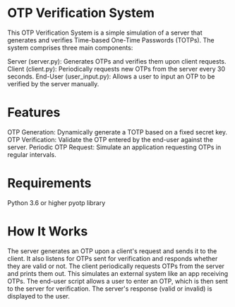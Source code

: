 # OTP Verification System

This OTP Verification System is a simple simulation of a server that generates and verifies Time-based One-Time Passwords (TOTPs). The system comprises three main components:

Server (server.py): Generates OTPs and verifies them upon client requests.
Client (client.py): Periodically requests new OTPs from the server every 30 seconds.
End-User (user_input.py): Allows a user to input an OTP to be verified by the server manually.
		
# Features
OTP Generation: Dynamically generate a TOTP based on a fixed secret key.
OTP Verification: Validate the OTP entered by the end-user against the server.
Periodic OTP Request: Simulate an application requesting OTPs in regular intervals.

# Requirements
Python 3.6 or higher
pyotp library

# How It Works
The server generates an OTP upon a client's request and sends it to the client. It also listens for OTPs sent for verification and responds whether they are valid or not.
The client periodically requests OTPs from the server and prints them out. This simulates an external system like an app receiving OTPs.
The end-user script allows a user to enter an OTP, which is then sent to the server for verification. The server's response (valid or invalid) is displayed to the user.
